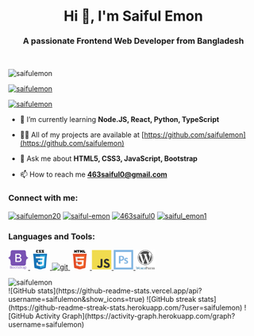 
<h1 align="center">Hi 👋, I'm Saiful Emon</h1>
<h3 align="center">A passionate Frontend Web Developer from Bangladesh</h3>
<br/>
<p align="left"> <img src="https://komarev.com/ghpvc/?username=saifulemon&label=Profile%20views&color=0e75b6&style=flat" alt="saifulemon" /> </p>

<p align="left"> <a href="https://github.com/ryo-ma/github-profile-trophy"><img src="https://github-profile-trophy.vercel.app/?username=saifulemon" alt="saifulemon" /></a> </p>

<p align="left"> <a href="https://twitter.com/saifulemon" target="blank"><img src="https://img.shields.io/twitter/follow/saifulemon?logo=twitter&style=for-the-badge" alt="saifulemon" /></a> </p>
 

- 🌱 I’m currently learning **Node.JS, React, Python, TypeScript**

- 👨‍💻 All of my projects are available at [https://github.com/saifulemon](https://github.com/saifulemon)

- 💬 Ask me about **HTML5, CSS3, JavaScript, Bootstrap**

- 📫 How to reach me **463saiful0@gmail.com**

<h3 align="left">Connect with me:</h3>
<p align="left">
<a href="https://twitter.com/saifulemon20" target="blank"><img align="center" src="https://raw.githubusercontent.com/rahuldkjain/github-profile-readme-generator/master/src/images/icons/Social/twitter.svg" alt="saifulemon20" height="30" width="40" /></a>
<a href="https://linkedin.com/in/saiful-emon" target="blank"><img align="center" src="https://raw.githubusercontent.com/rahuldkjain/github-profile-readme-generator/master/src/images/icons/Social/linked-in-alt.svg" alt="saiful-emon" height="30" width="40" /></a>
<a href="https://fb.com/463saiful0" target="blank"><img align="center" src="https://raw.githubusercontent.com/rahuldkjain/github-profile-readme-generator/master/src/images/icons/Social/facebook.svg" alt="463saiful0" height="30" width="40" /></a>
<a href="https://instagram.com/saiful_emon1" target="blank"><img align="center" src="https://raw.githubusercontent.com/rahuldkjain/github-profile-readme-generator/master/src/images/icons/Social/instagram.svg" alt="saiful_emon1" height="30" width="40" /></a>
</p>

<h3 align="left">Languages and Tools:</h3>
<p align="left"> 
<a href="https://getbootstrap.com" target="_blank"> <img src="https://raw.githubusercontent.com/devicons/devicon/master/icons/bootstrap/bootstrap-plain-wordmark.svg" alt="bootstrap" width="40" height="40"/> </a> <a href="https://www.w3schools.com/css/" target="_blank"> <img src="https://raw.githubusercontent.com/devicons/devicon/master/icons/css3/css3-original-wordmark.svg" alt="css3" width="40" height="40"/> </a> <a href="https://git-scm.com/" target="_blank"> <img src="https://www.vectorlogo.zone/logos/git-scm/git-scm-icon.svg" alt="git" width="40" height="40"/> </a> <a href="https://www.w3.org/html/" target="_blank"> <img src="https://raw.githubusercontent.com/devicons/devicon/master/icons/html5/html5-original-wordmark.svg" alt="html5" width="40" height="40"/> </a> <a href="https://developer.mozilla.org/en-US/docs/Web/JavaScript" target="_blank"> <img src="https://raw.githubusercontent.com/devicons/devicon/master/icons/javascript/javascript-original.svg" alt="javascript" width="40" height="40"/> </a> <a href="https://www.photoshop.com/en" target="_blank"> <img src="https://raw.githubusercontent.com/devicons/devicon/master/icons/photoshop/photoshop-line.svg" alt="photoshop" width="40" height="40"/> </a> <a href="https://wordpress.org" target="_blank"> <img src="https://raw.githubusercontent.com/devicons/devicon/master/icons/wordpress/wordpress-original.svg" alt="wordpress" width="40" height="40"/> </a>
</p>

<p><img align="left" src="https://github-readme-stats.vercel.app/api/top-langs?username=saifulemon&show_icons=true&locale=en&layout=compact" alt="saifulemon" /></p>
<br/>
![GitHub stats](https://github-readme-stats.vercel.app/api?username=saifulemon&show_icons=true)  
![GitHub streak stats](https://github-readme-streak-stats.herokuapp.com/?user=saifulemon)  
![GitHub Activity Graph](https://activity-graph.herokuapp.com/graph?username=saifulemon)  
